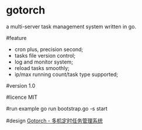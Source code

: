 # gotorch

a multi-server task management system written in go.

#feature
    
- cron plus, precision second;
- tasks file version control;
- log and monitor system;
- reload tasks smoothly;
- ip/max running count/task type supported;

#version 
1.0

#licence
MIT

#run example 
go run bootstrap.go -s start

#design
[Gotorch - 多机定时任务管理系统](http://www.cnblogs.com/zhenbianshu/p/7905678.html)
